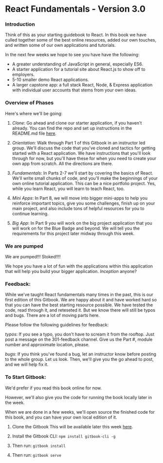 # React Fundamentals - Version 3.0

### Introduction

Think of this as your starting guidebook to React. In this book we have culled together some of the best online resources, added our own touches, and written some of our own applications and tutorials.

In the next few weeks we hope to see you have have the following:

* A greater understanding of JavaScript in general, especially ES6.
* A starter application for a tutorial site about React.js to show off to employers.
* 5-10 smaller demo React applications.
* A larger capstone app: a full stack React, Node, & Express application with individual user accounts that stems from your own ideas. 

### Overview of Phases
Here's where we'll be going:

1. *Clone*: Go ahead and clone our starter application, if you haven't already. You can find the repo and set up instructions in the README.md file [here](https://github.com/ElevenfiftyAcademy/JavaScript-301-ReactStarter).

2. *Orientation:* Walk through Part 1 of this Gitbook in an instructor led group. We'll discuss the code that you've cloned and tactics for getting started with a React application. We have instructions that you'll look through for now, but you'll have these for when you need to create your own app from scratch. All the directions are there.

3. *Fundamentals*: In Parts 2-7 we'll start by covering the basics of React. We'll write small chunks of code, and you'll make the beginnings of your own online tutorial application. This can be a nice portfolio project. Yes, while you learn React, you will learn to teach React, too.

4. *Mini Apps*: In Part 8, we will move into bigger mini-apps to help you reinforce important topics, give you some challenges, finish up on your main project, and also include tons of helpful resources for you to continue learning.

5. *Big App*: In Part 9 you will work on the big project application that you will work on for the Blue Badge and beyond. We will tell you the requirements for this project later midway through this week.


### We are pumped
We are pumped!!! Stoked!!!!

We hope you have a lot of fun with the applications within this application that will help you build your bigger application. *Inception* anyone?

### Feedback:

While we've taught React fundamentals many times in the past, this is our first edition of this Gitbook. We are happy about it and have worked hard so that you can have the best starting resource possible. We have tested the code, read through it, and reteseted it. But we know there will still be typos and bugs. There are a lot of moving parts here.

Please follow the following guidelines for feedback:

*typos*: If you see a typo, you don't have to scream it from the rooftop. Just post a message on the 301-feedback channel. Give us the Part #, module number and approximate location, please. 

*bugs*: If you think you've found a bug, let an instructor know before posting to the whole group. Let us look. Then, we'll give you the go ahead to post, and we will help fix it.


### To Start Gitbook: 

We'd prefer if you read this book online for now.

However, we'll also give you the code for running the book locally later in the week.

When we are done in a few weeks, we'll open source the finished code for this book, and you can have your own local edition of it. 

1. Clone the Gitbook
This will be available later this week [here](https://github.com/ElevenfiftyAcademy/JavaScript-301-ReactFundamentals-Gitbook). 

2. Install the Gitbook CLI: 
`npm install gitbook-cli -g`

3. Then run: 
`gitbook install`

4. Then run:
`gitbook serve`